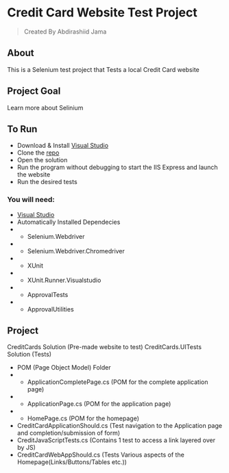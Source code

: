 # Credit Card Website Test Project

> Created By Abdirashiid Jama

## About
This is a Selenium test project that Tests a local Credit Card website

## Project Goal
Learn more about Selinium

## To Run
- Download & Install [Visual Studio](https://visualstudio.microsoft.com/downloads/)
- Clone the [repo](https://github.com/Rashiid-Dev/Credit-Cards-Website-Tests)
- Open the solution
- Run the program without debugging to start the IIS Express and launch the website
- Run the desired tests

### You will need:
- [Visual Studio](https://visualstudio.microsoft.com/downloads/)
- Automatically Installed Dependecies
- - Selenium.Webdriver
- - Selenium.Webdriver.Chromedriver
- - XUnit
- - XUnit.Runner.Visualstudio
- - ApprovalTests
- - ApprovalUtilities

## Project
CreditCards Solution (Pre-made website to test)
CreditCards.UITests Solution (Tests)
- POM (Page Object Model) Folder
- - ApplicationCompletePage.cs (POM for the complete application page)
- - ApplicationPage.cs (POM for the application page)
- - HomePage.cs (POM for the homepage)
- CreditCardApplicationShould.cs (Test navigation to the Application page and completion/submission of form)
- CreditJavaScriptTests.cs (Contains 1 test to access a link layered over by JS)
- CreditCardWebAppShould.cs (Tests Various aspects of the Homepage(Links/Buttons/Tables etc.))


